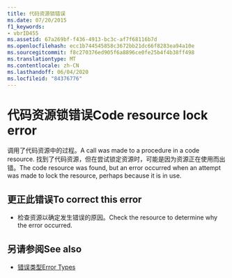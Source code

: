 ```yaml
---
title: 代码资源锁错误
ms.date: 07/20/2015
f1_keywords:
- vbrID455
ms.assetid: 67a269bf-f436-4913-bc3c-af7f68116b7d
ms.openlocfilehash: ecc1b744545858c3672bb21dc66f8283ea94a10e
ms.sourcegitcommit: f8c270376ed905f6a8896ce0fe25b4f4b38ff498
ms.translationtype: MT
ms.contentlocale: zh-CN
ms.lasthandoff: 06/04/2020
ms.locfileid: "84376776"
---
```

# <a name="code-resource-lock-error"></a><span data-ttu-id="910fa-102">代码资源锁错误</span><span class="sxs-lookup"><span data-stu-id="910fa-102">Code resource lock error</span></span>
<span data-ttu-id="910fa-103">调用了代码资源中的过程。</span><span class="sxs-lookup"><span data-stu-id="910fa-103">A call was made to a procedure in a code resource.</span></span> <span data-ttu-id="910fa-104">找到了代码资源，但在尝试锁定资源时，可能是因为资源正在使用而出错。</span><span class="sxs-lookup"><span data-stu-id="910fa-104">The code resource was found, but an error occurred when an attempt was made to lock the resource, perhaps because it is in use.</span></span>  
  
## <a name="to-correct-this-error"></a><span data-ttu-id="910fa-105">更正此错误</span><span class="sxs-lookup"><span data-stu-id="910fa-105">To correct this error</span></span>  
  
- <span data-ttu-id="910fa-106">检查资源以确定发生错误的原因。</span><span class="sxs-lookup"><span data-stu-id="910fa-106">Check the resource to determine why the error occurred.</span></span>  
  
## <a name="see-also"></a><span data-ttu-id="910fa-107">另请参阅</span><span class="sxs-lookup"><span data-stu-id="910fa-107">See also</span></span>

- [<span data-ttu-id="910fa-108">错误类型</span><span class="sxs-lookup"><span data-stu-id="910fa-108">Error Types</span></span>](../programming-guide/language-features/error-types.md)

